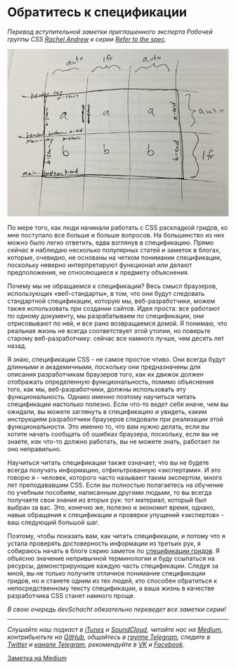 # Обратитесь к спецификации

*Перевод вступительной заметки приглашенного эксперта Рабочей группы CSS [Rachel Andrew](http://twitter.com/rachelandrew) к серии [Refer to the spec](https://rachelandrew.co.uk/archives/2017/04/11/refer-to-the-spec/).*

![](./grid_draft.png)

По мере того, как люди начинали работать с CSS раскладкой гридов, ко мне поступало все больше и больше вопросов. На большинство из них можно было легко ответить, едва взглянув в спецификацию. Прямо сейчас я наблюдаю несколько популярных статей и заметок в блогах, которые, очевидно, не основаны на четком понимании спецификации, поскольку неверно интерпретируют функционал или делают предположения, не относяющиеся к предмету объяснения.

Почему мы не обращаемся к спецификации? Весь смысл браузеров, использующих «веб-стандарты», в том, что они будут следовать стандартной спецификации, которую мы, веб-разработчики, можем также использовать при создании сайтов. Идея проста: все работают по одному документу, мы разрабатываем по спецификации, они отрисовывают по ней, и все рано возвращаемся домой. Я понимаю, что реальная жизнь не всегда соответствует этой утопии, но поверьте старому веб-разработчику: сейчас все намного лучше, чем десять лет назад.

Я знаю, спецификации CSS - не самое простое чтиво. Они всегда будут длинными и академичными, поскольку они предназначены для описания разработчикам браузеров того, как их движок должен отображать определенную функциональность, помимо объяснения того, как мы, веб-разработчики, должны использовать эту функциональность. Однако именно поэтому научиться читать спецификации настолько полезно. Если что-то ведет себя иначе, чем вы ожидали, вы можете заглянуть в спецификацию и увидеть, каким инструкциям разработчики браузеров следовали при реализации этой функциональности. Это именно то, что вам нужно делать, если вы хотите начать сообщать об ошибках браузера, поскольку, если вы не знаете, *как* что-то должно работать, вы не можете знать, работает ли оно неправильно.

Научиться читать спецификации также означает, что вы не будете всегда получать информацию, отфильтрованную «экспертами». И это говорю я - человек, которого часто называют таким экспертом, много лет преподававшим CSS. Если вы полностью полагаетесь на обучение по учебным пособиям, написанным другими людьми, то вы всегда получаете свои знания из вторых рук: тот материал, который был выбран за вас. Это, конечно же, полезно и экономит время, однако, навык обращения к спецификации и проверки упущений «экспертов» - ваш следующий большой шаг.

Поэтому, чтобы показать вам, как читать спецификации, и потому что я устала проверять достоверность информации из третьих рук, я собираюсь начать в блоге серию заметок по [спецификации гридов](https://drafts.csswg.org/css-grid). Я объясню значение непривычной терминологии и буду ссылаться на ресурсы, демонстрирующие каждую часть спецификации. Следуя за мной, вы не только получите отличное понимание спецификации гридов, но и станете одним из тех людей, кто способен обратиться к непосредственному тексту спецификации, а ваша жизнь в качестве разработчика CSS станет намного проще.

*В свою очередь devSchacht обязательно переведет все заметки серии!*

- - - -

*Слушайте наш подкаст в [iTunes](https://itunes.apple.com/ru/podcast/девшахта/id1226773343) и [SoundCloud](https://soundcloud.com/devschacht), читайте нас на [Medium](https://medium.com/devschacht), контрибьютьте на [GitHub](https://github.com/devSchacht), общайтесь в [группе Telegram](https://t.me/devSchacht), следите в [Twitter](https://twitter.com/DevSchacht) и [канале Telegram](https://t.me/devSchachtChannel), рекомендуйте в [VK](https://vk.com/devschacht) и [Facebook](https://www.facebook.com/devSchacht).*

[Заметка на Medium](https://medium.com/devschacht/rachel-andrew-refer-to-the-spec-21630c105f3d)
